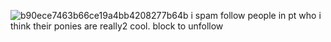 ![b90ece7463b66ce19a4bb4208277b64b](https://github.com/user-attachments/assets/66b75f39-e79d-4263-a9f5-5379aa4a95a6)
i spam follow people in pt who i think their ponies are really2 cool. block to unfollow
